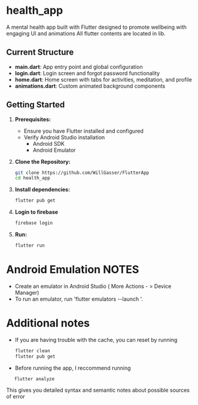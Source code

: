 # health_app

A mental health app built with Flutter designed to promote wellbeing with engaging UI and animations
All flutter contents are located in lib.
## Current Structure

- **main.dart**: App entry point and global configuration
- **login.dart**: Login screen and forgot password functionality
- **home.dart**: Home screen with tabs for activities, meditation, and profile
- **animations.dart**: Custom animated background components

## Getting Started

1. **Prerequisites:**  
   - Ensure you have Flutter installed and configured
   - Verify Android Studio installation
        - Android SDK
        - Android Emulator
        

2. **Clone the Repository:**  
   ```bash
   git clone https://github.com/WillGasser/FlutterApp
   cd health_app

3. **Install dependencies:**
   ```bash
   flutter pub get

   ```
4. **Login to firebase**
   ```bash
   firebase login
   ```

5. **Run:**
    ```bash
    flutter run
    ```

# Android Emulation NOTES
- Create an emulator in Android Studio ( More Actions - > Device Manager)
- To run an emulator, run 'flutter emulators --launch <emulator id>'.


# Additional notes
- If you are having trouble with the cache, you can reset by running
   ```bash
   flutter clean
   flutter pub get
   ```
- Before running the app, I reccommend running
```bash
   flutter analyze
   ```
   This gives you detailed syntax and semantic notes about possible sources of error

